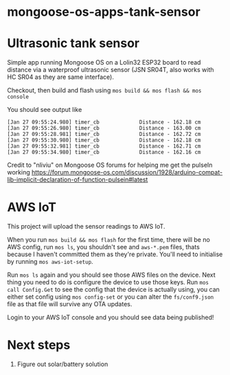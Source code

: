 # mongoose-os-apps-tank-sensor

Ultrasonic tank sensor
=======

Simple app running Mongoose OS on a Lolin32 ESP32 board to read distance via a waterproof ultrasonic sensor (JSN SR04T, also works with HC SR04 as they are same interface).

Checkout, then build and flash using `mos build && mos flash && mos console`

You should see output like 

```
[Jan 27 09:55:24.980] timer_cb             Distance - 162.18 cm
[Jan 27 09:55:26.980] timer_cb             Distance - 163.00 cm
[Jan 27 09:55:28.981] timer_cb             Distance - 162.72 cm
[Jan 27 09:55:30.980] timer_cb             Distance - 162.18 cm
[Jan 27 09:55:32.981] timer_cb             Distance - 162.71 cm
[Jan 27 09:55:34.980] timer_cb             Distance - 162.16 cm
```

Credit to "nliviu" on Mongoose OS forums for helping me get the pulseIn working
https://forum.mongoose-os.com/discussion/1928/arduino-compat-lib-implicit-declaration-of-function-pulsein#latest


AWS IoT
====
This project will upload the sensor readings to AWS IoT.

When you run `mos build && mos flash` for the first time, there will be no AWS config, run `mos ls`, you shouldn't see
and `aws-*.pem` files, thats because I haven't committed them as they're private. You'll need to initialise by running 
`mos aws-iot-setup`.

Run `mos ls` again and you should see those AWS files on the device. Next thing you need to do is configure the device to use those keys. Run `mos call Config.Get` to see the config that the device is actually using, you can either set config using `mos config-set` or you can alter the `fs/conf9.json` file as that file will survive any OTA updates.

Login to your AWS IoT console and you should see data being published!


Next steps
=====
1. Figure out solar/battery solution